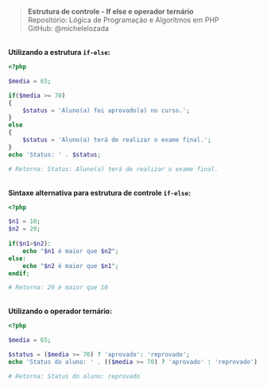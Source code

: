 > **Estrutura de controle - If else e operador ternário**     
> Repositório: Lógica de Programação e Algoritmos em PHP   
> GitHub: @michelelozada
&nbsp;
     
&nbsp;    
**Utilizando a estrutura `if-else`:** 
```php
<?php

$media = 65;

if($media >= 70)
{
	$status = 'Aluno(a) foi aprovado(a) no curso.';
} 
else 
{
	$status = 'Aluno(a) terá de realizar o exame final.';
}
echo 'Status: ' . $status;	

# Retorna: Status: Aluno(a) terá de realizar o exame final.
```
&nbsp;    
**Sintaxe alternativa para estrutura de controle `if-else`:**
```php
<?php

$n1 = 10;
$n2 = 20;
 
if($n1>$n2):
    echo "$n1 é maior que $n2";
else:
    echo "$n2 é maior que $n1";
endif;

# Retorna: 20 é maior que 10
```
&nbsp;    
**Utilizando o operador ternário:**
```php
<?php

$media = 65;

$status = ($media >= 70) ? 'aprovado': 'reprovado';
echo 'Status do aluno: ' . (($media >= 70) ? 'aprovado' : 'reprovado');

# Retorna: Status do aluno: reprovado
```